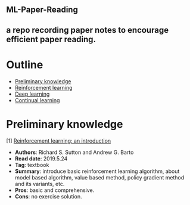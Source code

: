 ML-Paper-Reading
---
a repo recording paper notes to encourage efficient paper reading.
---

# Outline
* [Preliminary knowledge](#1)
* [Reinforcement learning](#2)
* [Deep learning](#3)
* [Continual learning](#4)

<a name="1"/>

# Preliminary knowledge

[1] [Reinforcement learning: an introduction](https://web.stanford.edu/class/psych209/Readings/SuttonBartoIPRLBook2ndEd.pdf)
* **Authors**: Richard S. Sutton and Andrew G. Barto
* **Read date**: 2019.5.24
* **Tag**: textbook
* **Summary**: introduce basic reinforcement learning algorithm, about model based algorithm, value based method, policy gradient method and its variants, etc.
* **Pros**: basic and comprehensive.
* **Cons**: no exercise solution.
